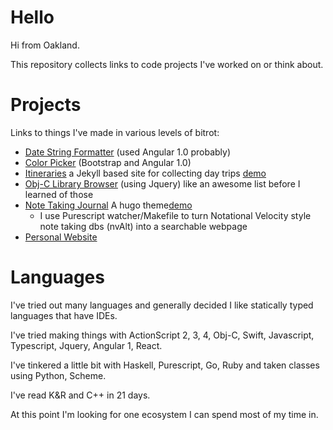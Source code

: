 # Hello

Hi from Oakland. 

This repository collects links to code projects I've worked
on or think about. 

# Projects

Links to things I've made in various levels of bitrot:

- [Date String Formatter](http://time-formats.dbelford.com/) (used Angular 1.0 probably)
- [Color Picker](http://dbelford.com/colorful/) (Bootstrap and Angular 1.0)
- [Itineraries](github.com/dbelford/itineraries) a Jekyll based site for collecting day trips [demo](http://www.wongjennifer.com/itineraries/)
- [Obj-C Library Browser](http://dbelford.github.io/Obj-Compendium/#) (using Jquery) like an awesome list before I learned of those
- [Note Taking Journal](https://github.com/dbelford/hugo-journal-theme) A hugo theme[demo](https://journal.dbelford.com) 
  - I use Purescript watcher/Makefile to turn Notational Velocity style note taking dbs (nvAlt) into a searchable webpage
- [Personal Website](dbelford.com)

# Languages

I've tried out many languages and generally decided I like statically typed languages that have IDEs.

I've tried making things with ActionScript 2, 3, 4, Obj-C, Swift, Javascript, Typescript, Jquery, Angular 1, React.

I've tinkered a little bit with Haskell, Purescript, Go, Ruby and taken classes using Python, Scheme.

I've read K&R and C++ in 21 days.

At this point I'm looking for one ecosystem I can spend most of my time in.
